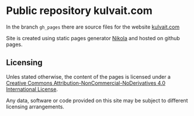 # Public repository kulvait.com

In the branch `gh_pages` there are source files for the website [kulvait.com](https://kulvait.com)

Site is created using static pages generator [Nikola](https://getnikola.com/) and hosted on github pages.

## Licensing

Unles stated otherwise, the content of the pages is licensed under a [Creative Commons Attribution-NonCommercial-NoDerivatives 4.0 International License](http://creativecommons.org/licenses/by-nc-nd/4.0/).

Any data, software or code provided on this site may be subject to different licensing arrangements.
